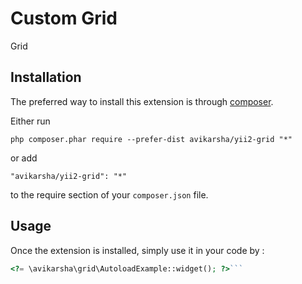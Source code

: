 Custom Grid
===========
Grid

Installation
------------

The preferred way to install this extension is through [composer](http://getcomposer.org/download/).

Either run

```
php composer.phar require --prefer-dist avikarsha/yii2-grid "*"
```

or add

```
"avikarsha/yii2-grid": "*"
```

to the require section of your `composer.json` file.


Usage
-----

Once the extension is installed, simply use it in your code by  :

```php
<?= \avikarsha\grid\AutoloadExample::widget(); ?>```